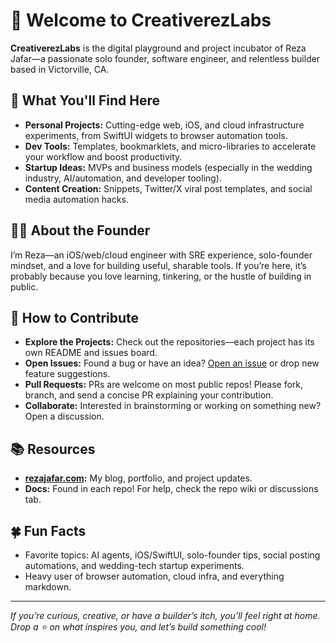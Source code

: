 # 👋 Welcome to CreativerezLabs

**CreativerezLabs** is the digital playground and project incubator of Reza Jafar—a passionate solo founder, software engineer, and relentless builder based in Victorville, CA.

## 🚀 What You'll Find Here

- **Personal Projects:** Cutting-edge web, iOS, and cloud infrastructure experiments, from SwiftUI widgets to browser automation tools.
- **Dev Tools:** Templates, bookmarklets, and micro-libraries to accelerate your workflow and boost productivity.
- **Startup Ideas:** MVPs and business models (especially in the wedding industry, AI/automation, and developer tooling).
- **Content Creation:** Snippets, Twitter/X viral post templates, and social media automation hacks.

## 🙋‍♂️ About the Founder

I’m Reza—an iOS/web/cloud engineer with SRE experience, solo-founder mindset, and a love for building useful, sharable tools. If you’re here, it’s probably because you love learning, tinkering, or the hustle of building in public.

## 🌈 How to Contribute

- **Explore the Projects:** Check out the repositories—each project has its own README and issues board.
- **Open Issues:** Found a bug or have an idea? [Open an issue](https://github.com/CreativerezLabs) or drop new feature suggestions.
- **Pull Requests:** PRs are welcome on most public repos! Please fork, branch, and send a concise PR explaining your contribution.
- **Collaborate:** Interested in brainstorming or working on something new? Open a discussion.

## 📚 Resources

- **[rezajafar.com](https://www.rezajafar.com):** My blog, portfolio, and project updates.
- **Docs:** Found in each repo! For help, check the repo wiki or discussions tab.

## 🍀 Fun Facts

- Favorite topics: AI agents, iOS/SwiftUI, solo-founder tips, social posting automations, and wedding-tech startup experiments.
- Heavy user of browser automation, cloud infra, and everything markdown.

---

*If you’re curious, creative, or have a builder’s itch, you’ll feel right at home. Drop a ⭐️ on what inspires you, and let’s build something cool!*

